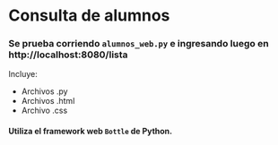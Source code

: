 # Consulta de alumnos

### Se prueba corriendo `alumnos_web.py` e ingresando luego en http://localhost:8080/lista

Incluye:
- Archivos .py
- Archivos .html
- Archivo .css

#### Utiliza el framework web `Bottle` de Python.
